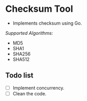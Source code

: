 # Checksum Tool

- Implements checksum using Go.

*Supported Algorithms:*

- MD5
- SHA1
- SHA256
- SHA512

## Todo list

- [ ] Implement concurrency.
- [ ] Clean the code.
